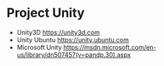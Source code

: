 # Project Unity
- Unity3D https://unity3d.com
- Unity Ubuntu https://unity.ubuntu.com
- Microsoft Unity https://msdn.microsoft.com/en-us/library/dn507457(v=pandp.30).aspx
